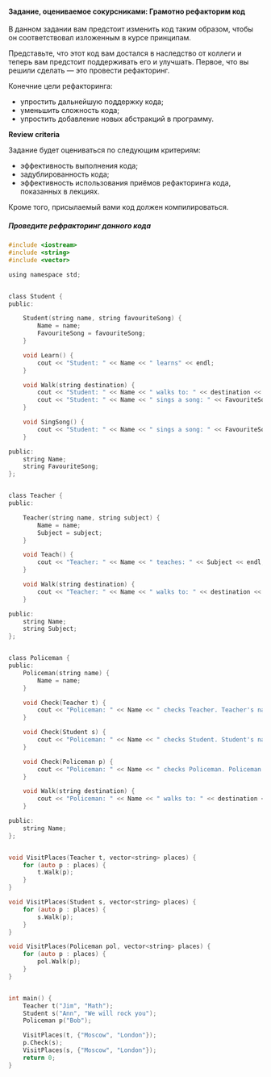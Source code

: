 #### Задание, оцениваемое сокурсниками: Грамотно рефакторим код ####


В данном задании вам предстоит изменить код таким образом, чтобы он соответствовал изложенным в курсе принципам.

Представьте, что этот код вам достался в наследство от коллеги и теперь вам предстоит поддерживать его и улучшать. Первое, что вы решили сделать — это провести рефакторинг.

Конечние цели рефакторинга:
* упростить дальнейшую поддержку кода;
* уменьшить сложность кода;
* упростить добавление новых абстракций в программу.

**Review criteria**
 
Задание будет оцениваться по следующим критериям:

* эффективность выполнения кода;
* задублированность кода;
* эффективность использования приёмов рефакторинга кода, показанных в лекциях.

Кроме того, присылаемый вами код должен компилироваться.

##### Проведите рефракторинг данного кода #####

```objectivec
#include <iostream>
#include <string>
#include <vector>

using namespace std;


class Student {
public:

    Student(string name, string favouriteSong) {
        Name = name;
        FavouriteSong = favouriteSong;
    }

    void Learn() {
        cout << "Student: " << Name << " learns" << endl;
    }

    void Walk(string destination) {
        cout << "Student: " << Name << " walks to: " << destination << endl;
        cout << "Student: " << Name << " sings a song: " << FavouriteSong << endl;
    }

    void SingSong() {
        cout << "Student: " << Name << " sings a song: " << FavouriteSong << endl;
    }

public:
    string Name;
    string FavouriteSong;
};


class Teacher {
public:

    Teacher(string name, string subject) {
        Name = name;
        Subject = subject;
    }

    void Teach() {
        cout << "Teacher: " << Name << " teaches: " << Subject << endl;
    }

    void Walk(string destination) {
        cout << "Teacher: " << Name << " walks to: " << destination << endl;
    }

public:
    string Name;
    string Subject;
};


class Policeman {
public:
    Policeman(string name) {
        Name = name;
    }

    void Check(Teacher t) {
        cout << "Policeman: " << Name << " checks Teacher. Teacher's name is: " << t.Name << endl;
    }

    void Check(Student s) {
        cout << "Policeman: " << Name << " checks Student. Student's name is: " << s.Name << endl;
    }

    void Check(Policeman p) {
        cout << "Policeman: " << Name << " checks Policeman. Policeman's name is: " << p.Name << endl;
    }

    void Walk(string destination) {
        cout << "Policeman: " << Name << " walks to: " << destination << endl;
    }

public:
    string Name;
};


void VisitPlaces(Teacher t, vector<string> places) {
    for (auto p : places) {
        t.Walk(p);
    }
}

void VisitPlaces(Student s, vector<string> places) {
    for (auto p : places) {
        s.Walk(p);
    }
}

void VisitPlaces(Policeman pol, vector<string> places) {
    for (auto p : places) {
        pol.Walk(p);
    }
}


int main() {
    Teacher t("Jim", "Math");
    Student s("Ann", "We will rock you");
    Policeman p("Bob");

    VisitPlaces(t, {"Moscow", "London"});
    p.Check(s);
    VisitPlaces(s, {"Moscow", "London"});
    return 0;
}

```